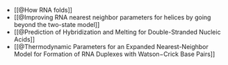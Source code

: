 - [[@How RNA folds]]
- [[@Improving RNA nearest neighbor parameters for helices by going beyond the two-state model]]
- [[@Prediction of Hybridization and Melting for Double-Stranded Nucleic Acids]]
- [[@Thermodynamic Parameters for an Expanded Nearest-Neighbor Model for Formation of RNA Duplexes with Watson−Crick Base Pairs]]
